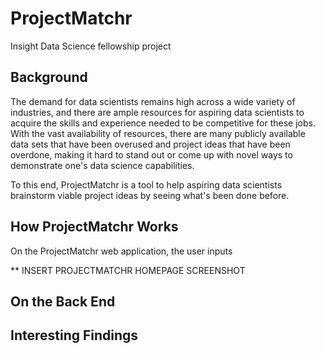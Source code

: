 # ProjectMatchr
Insight Data Science fellowship project

## Background
The demand for data scientists remains high across a wide variety of industries, and there are ample resources for aspiring data scientists to acquire the skills and experience needed to be competitive for these jobs. With the vast availability of resources, there are many publicly available data sets that have been overused and project ideas that have been overdone, making it hard to stand out or come up with novel ways to demonstrate one's data science capabilities.

To this end, ProjectMatchr is a tool to help aspiring data scientists brainstorm viable project ideas by seeing what's been done before. 

## How ProjectMatchr Works
On the ProjectMatchr web application, the user inputs 

** INSERT PROJECTMATCHR HOMEPAGE SCREENSHOT

## On the Back End

## Interesting Findings

